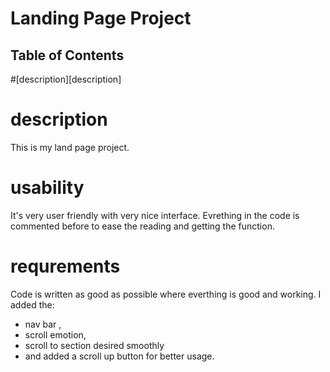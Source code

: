 # Landing Page Project

## Table of Contents
#[description][description]

# description
This is my land page project.

# usability
It's very user friendly with very nice interface.
Evrething in the code is commented before to ease the reading and getting the function.
# requrements
Code is written as good as possible where everthing is good and working.
I added the: 
- nav bar , 
- scroll emotion, 
- scroll to section desired smoothly
- and added a scroll up button for better usage.